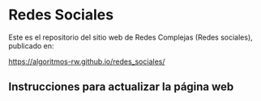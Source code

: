 # Redes Sociales

Este es el repositorio del sitio web de Redes Complejas (Redes sociales), publicado en:

<https://algoritmos-rw.github.io/redes_sociales/>

## Instrucciones para actualizar la página web